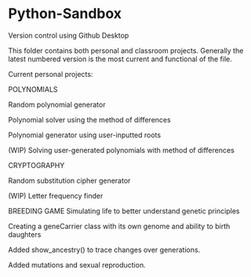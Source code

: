 # Python-Sandbox
Version control using Github Desktop

This folder contains both personal and classroom projects. Generally the latest numbered version is the most current and functional of the file.

Current personal projects:

POLYNOMIALS

Random polynomial generator

Polynomial solver using the method of differences

Polynomial generator using user-inputted roots

(WIP) Solving user-generated polynomials with method of differences

CRYPTOGRAPHY

Random substitution cipher generator

(WIP) Letter frequency finder

BREEDING GAME
Simulating life to better understand genetic principles

Creating a geneCarrier class with its own genome and ability to birth daughters

Added show_ancestry() to trace changes over generations.

Added mutations and sexual reproduction.
